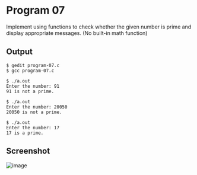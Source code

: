 # Program 07

Implement using functions to check whether the given number is prime and display appropriate messages. (No built-in math function)

## Output

```shell
$ gedit program-07.c
$ gcc program-07.c

$ ./a.out
Enter the number: 91
91 is not a prime.

$ ./a.out
Enter the number: 20050
20050 is not a prime.

$ ./a.out
Enter the number: 17
17 is a prime.

```

## Screenshot
![image](https://user-images.githubusercontent.com/44167922/50372912-ed247e00-05fc-11e9-803e-9e13df89bb5c.png)

